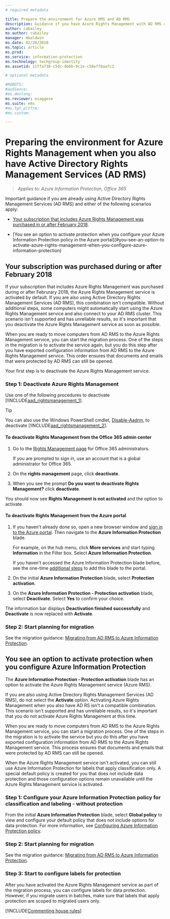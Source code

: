 ```yaml
---
# required metadata

title: Prepare the environment for Azure RMS and AD RMS
description: Guidance if you have Azure Rights Management with AD RMS deployed.
author: cabailey
ms.author: cabailey
manager: mbaldwin
ms.date: 02/20/2018
ms.topic: article
ms.prod:
ms.service: information-protection
ms.technology: techgroup-identity
ms.assetid: 11ffa730-c5dc-4b6b-9c1e-c58eff8aafc2

# optional metadata

#ROBOTS:
#audience:
#ms.devlang:
ms.reviewer: esaggese
ms.suite: ems
#ms.tgt_pltfrm:
#ms.custom:

---
```


# Preparing the environment for Azure Rights Management when you also have Active Directory Rights Management Services (AD RMS)

>*Applies to: Azure Information Protection, Office 365*

Important guidance if you are already using Active Directory Rights Management Services (AD RMS) and either of the following scenarios apply:

- [Your subscription that includes Azure Rights Management was purchased in or after February 2018](#your-subscription-was-purchased-during-or-after-february-2018).

- [You see an option to activate protection when you configure your Azure Information Protection policy in the Azure portal](#you-see-an-option-to activate-azure-rights-management-when-you-configure-azure-information-protection)

## Your subscription was purchased during or after February 2018

If your subscription that includes Azure Rights Management was purchased during or after Februrary 2018, the Azure Rights Management service is activated by default. If you are also using Active Directory Rights Management Services (AD RMS), this combination isn't compatible. Without additional steps, some computers might automatically start using the Azure Rights Management service and also connect to your AD RMS cluster. This scenario isn't supported and has unreliable results, so it's important that you deactivate the Azure Rights Management service as soon as possible. 

When you are ready to move computers from AD RMS to the Azure Rights Management service, you can start the migration process. One of the steps in the migration is to activate the service again, but you do this step after you have exported configuration information from AD RMS to the Azure Rights Management service. This order ensures that documents and emails that were protected by AD RMS can still be opened.

Your first step is to deactivate the Azure Rights Management service.

### Step 1: Deactivate Azure Rights Management
Use one of the following procedures to deactivate [!INCLUDE[aad_rightsmanagement_1](../includes/aad_rightsmanagement_1_md.md)].

> [!TIP]
> You can also use the Windows PowerShell cmdlet, [Disable-Aadrm](http://msdn.microsoft.com/library/windowsazure/dn629422.aspx), to deactivate [!INCLUDE[aad_rightsmanagement_2](../includes/aad_rightsmanagement_2_md.md)].

#### To deactivate Rights Management from the Office 365 admin center

1. Go to the [Rights Management page](https://account.activedirectory.windowsazure.com/RmsOnline/Manage.aspx) for Office 365 administrators.
    
    If you are prompted to sign in, use an account that is a global administrator for Office 365.

2. On the **rights management** page, click **deactivate**.

3.  When you see the prompt **Do you want to deactivate Rights Management?** click **deactivate**.

You should now see **Rights Management is not activated** and the option to activate.

#### To deactivate Rights Management from the Azure portal

1. If you haven't already done so, open a new browser window and [sign in to the Azure portal](configure-policy.md#signing-in-to-the-azure-portal). Then navigate to the **Azure Information Protection** blade.
    
    For example, on the hub menu, click **More services** and start typing **Information** in the Filter box. Select **Azure Information Protection**.
    
    If you haven't accessed the Azure Information Protection blade before, see the one-time [additional steps](configure-policy.md#to-access-the-azure-information-protection-blade-for-the-first-time) to add this blade to the portal.

2. On the initial **Azure Information Protection** blade, select **Protection activation**. 

3.  On the **Azure Information Protection - Protection activation** blade, select **Deactivate**. Select **Yes** to confirm your choice.

The information bar displays **Deactivation finished successfully** and **Deactivate** is now replaced with **Activate**. 

### Step 2: Start planning for migration

See the migration guidance: [Migrating from AD RMS to Azure Information Protection](../plan-design/migrate-from-ad-rms-to-azure-rms.md).

## You see an option to activate protection when you configure Azure Information Protection

The **Azure Information Protection - Protection activation** blade has an option to activate the Azure Rights Management service (Azure RMS).  

If you are also using Active Directory Rights Management Services (AD RMS), do not select the **Activate** option. Activating Azure Rights Management when you also have AD RS isn't a compatible combination. This scenario isn't supported and has unreliable results, so it's important that you do not activate Azure Rights Management at this time.  

When you are ready to move computers from AD RMS to the Azure Rights Management service, you can start a migration process. One of the steps in the migration is to activate the service but you do this after you have exported configuration information from AD RMS to the Azure Rights Management service. This process ensures that documents and emails that were protected by AD RMS can still be opened. 

When the Azure Rights Management service isn't activated, you can still use Azure Information Protection for labels that apply classification only. A special default policy is created for you that does not include data protection and those configuration options remain unavailable until the Azure Rights Management service is activated.

### Step 1: Configure your Azure Information Protection policy for classification and labeling - without protection

From the initial **Azure Information Protection** blade, select **Global policy** to view and configure your default policy that does not include options for data protection. For more information, see [Configuring Azure Information Protection policy](configure-policy.md).

### Step 2: Start planning for migration

See the migration guidance: [Migrating from AD RMS to Azure Information Protection](../plan-design/migrate-from-ad-rms-to-azure-rms.md).

### Step 3: Start to configure labels for protection

After you have activated the Azure Rights Management service as part of the migration process, you can configure labels for data protection. However, if you migrate users in batches, make sure that labels that apply protection are scoped to migrated users only.

[!INCLUDE[Commenting house rules](../includes/houserules.md)]

